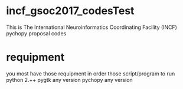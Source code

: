 # incf_gsoc2017_codesTest
This is The International Neuroinformatics Coordinating Facility (INCF) pychopy proposal codes
# requipment
you most have those requipment in order those script/program to run
python 2.++
pygtk any version
pychopy any version
